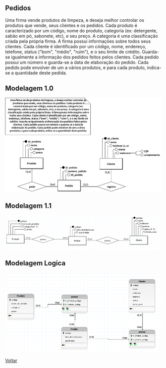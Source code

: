 ## Pedidos

Uma firma vende produtos de limpeza, e deseja melhor controlar os
produtos que vende, seus clientes e os pedidos. Cada produto é
caracterizado por um código, nome do produto, categoria (ex:
detergente, sabão em pó, sabonete, etc), e seu preço. A categoria é uma
classificação criada pela própria firma. A firma possui informações sobre
todos seus clientes. Cada cliente é identificado por um código, nome,
endereço, telefone, status ("bom", "médio", "ruim"), e o seu limite de
crédito. Guarda-se igualmente a informação dos pedidos feitos pelos
clientes. Cada pedido possui um número e guarda-se a data de
elaboração do pedido. Cada pedido pode envolver de um a vários
produtos, e para cada produto, indica-se a quantidade deste pedida.

## Modelagem 1.0

![Pedido](atividade08.png)

## Modelagem 1.1

![pedido](Pedidos1.1.png)

## Modelagem Logica

![pedido](pedidosL.png)

[Voltar](/BancoDeDados/README.md)